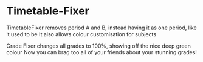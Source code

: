 # Timetable-Fixer
TimetableFixer removes period A and B, instead having it as one period, like it used to be
It also allows colour customisation for subjects

Grade Fixer changes all grades to 100%, showing off the nice deep green colour
Now you can brag too all of your friends about your stunning grades!
